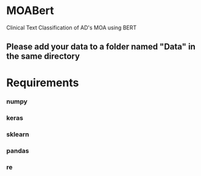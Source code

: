 # MOABert
Clinical Text Classification of AD's MOA using BERT
## Please add your data to a folder named "Data" in the same directory

# Requirements
### numpy
### keras
### sklearn
### pandas
### re
